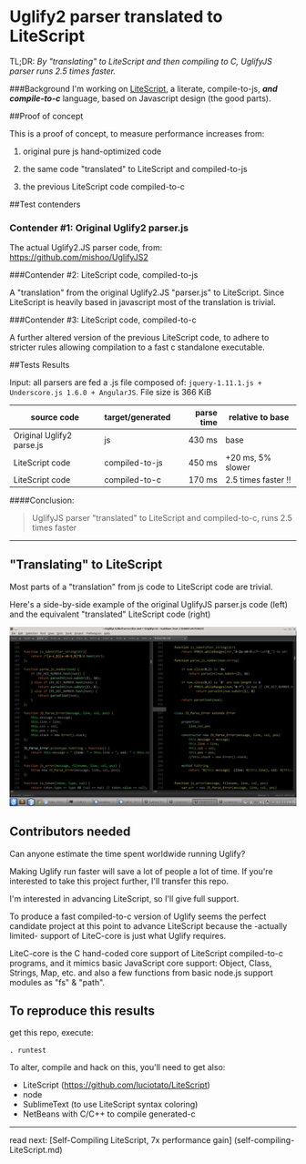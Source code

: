 Uglify2 parser translated to LiteScript 
==========

TL;DR: *By "translating" to LiteScript and then compiling to C, 
UglifyJS parser runs 2.5 times faster.*

###Background
I'm working on [LiteScript](https://github.com/luciotato/LiteScript), 
a literate, compile-to-js, ***and compile-to-c*** language, 
based on Javascript design (the good parts). 

##Proof of concept

This is a proof of concept, to measure performance increases
from:

1) original pure js hand-optimized code 

2) the same code "translated" to LiteScript and compiled-to-js 

3) the previous LiteScript code compiled-to-c 

##Test contenders

### Contender #1: Original Uglify2 parser.js

The actual Uglify2.JS parser code, from: https://github.com/mishoo/UglifyJS2

###Contender #2: LiteScript code, compiled-to-js

A "translation" from the original Uglify2.JS "parser.js" to LiteScript. 
Since LiteScript is heavily based in javascript
most of the translation is trivial.

###Contender #3: LiteScript code, compiled-to-c

A further altered version of the previous LiteScript code, 
to adhere to stricter rules allowing compilation 
to a fast c standalone executable.

##Tests Results

Input: all parsers are fed a .js file composed of: `jquery-1.11.1.js + Underscore.js 1.6.0 + AngularJS`. File size is 366 KiB

source code               | target/generated   | parse time | relative to base
------------------        | ------------------ | ------:| -----------------
Original Uglify2 parse.js | js                 | 430 ms | base
LiteScript code           | compiled-to-js     | 450 ms | +20 ms, 5% slower
LiteScript code           | compiled-to-c      | 170 ms | 2.5 times faster !!

####Conclusion: 
>UglifyJS parser "translated" to LiteScript and compiled-to-c, runs 2.5 times faster

-------------------

## "Translating" to LiteScript

Most parts of a "translation" from js code to LiteScript code are trivial.

Here's a side-by-side example of the original UglifyJS parser.js code (left) 
and the equivalent "translated" LiteScript code (right)

![Screenshot](/screenshot/snapshot1.png?raw=true "left: original js, right: translated ls")

## Contributors needed

Can anyone estimate the time spent worldwide running Uglify? 

Making Uglify run faster will save a lot of people a lot of time.
If you're interested to take this project further, I'll transfer this repo.

I'm interested in advancing LiteScript, so I'll give full support.

To produce a fast compiled-to-c version of Uglify seems the perfect candidate 
project at this point to advance LiteScript because the -actually limited-
support of LiteC-core is just what Uglify requires.

LiteC-core is the C hand-coded core support of LiteScript compiled-to-c programs,
and it mimics basic JavaScript core support: Object, Class, Strings, Map, etc.
and also a few functions from basic node.js support modules as "fs" & "path".

## To reproduce this results

get this repo, execute:

    . runtest

To alter, compile and hack on this, you'll need to get also: 
- LiteScript (https://github.com/luciotato/LiteScript)
- node
- SublimeText (to use LiteScript syntax coloring)
- NetBeans with C/C++ to compile generated-c

-------

read next: [Self-Compiling LiteScript, 7x performance gain] (self-compiling-LiteScript.md)

